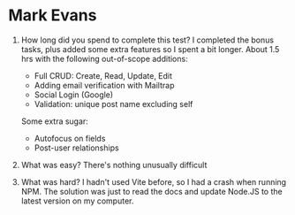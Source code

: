 # Mark Evans
1. How long did you spend to complete this test?
I completed the bonus tasks, plus added some extra features so I spent a bit longer. About 1.5 hrs with the following out-of-scope additions:
    - Full CRUD: Create, Read, Update, Edit
    - Adding email verification with Mailtrap
    - Social Login (Google)
    - Validation: unique post name excluding self

    Some extra sugar:
    - Autofocus on fields
    - Post-user relationships
    
2. What was easy?
There's nothing unusually difficult

3. What was hard?
I hadn't used Vite before, so I had a crash when running NPM. The solution was just to read the docs and update Node.JS to the latest version on my computer.
